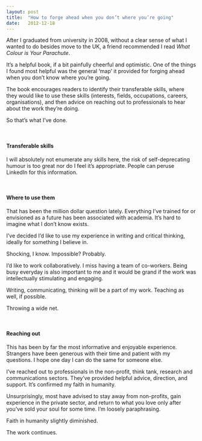 ```yaml
---
layout: post
title:  "How to forge ahead when you don’t where you’re going"
date:   2012-12-18
---
```


After I graduated from university in 2008, without a clear sense of what I wanted to do besides move to the UK, a friend recommended I read _What Colour is Your Parachute_.

It’s a helpful book, if a bit painfully cheerful and optimistic. One of the things I found most helpful was the general ‘map’ it provided for forging ahead when you don’t know where you’re going.

The book encourages readers to identify their transferable skills, where they would like to use these skills (interests, fields, occupations, careers, organisations), and then advice on reaching out to professionals to hear about the work they’re doing.

So that’s what I’ve done.

<br>

#### Transferable skills

I will absolutely not enumerate any skills here, the risk of self-deprecating humour is too great nor do I feel it’s appropriate. People can peruse LinkedIn for this information.

<br>

#### Where to use them

That has been the million dollar question lately. Everything I’ve trained for or envisioned as a future has been associated with academia. It’s hard to imagine what I don’t know exists.

I’ve decided I’d like to use my experience in writing and critical thinking, ideally for something I believe in. 

Shocking, I know. Impossible? Probably.

I’d like to work collaboratively. I miss having a team of co-workers. Being busy everyday is also important to me and it would be grand if the work was intellectually stimulating and engaging.

Writing, communicating, thinking will be a part of my work. Teaching as well, if possible.

Throwing a wide net.

<br>

#### Reaching out

This has been by far the most informative and enjoyable experience. Strangers have been generous with their time and patient with my questions. I hope one day I can do the same for someone else. 

I’ve reached out to professionals in the non-profit, think tank, research and communications sectors. They’ve provided helpful advice, direction, and support. It’s confirmed my faith in humanity.

Unsurprisingly, most have advised to stay away from non-profits, gain experience in the private sector, and return to what you love only after you’ve sold your soul for some time. I’m loosely paraphrasing.

Faith in humanity slightly diminished.

The work continues.





